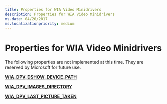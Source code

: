 ```yaml
---
title: Properties for WIA Video Minidrivers
description: Properties for WIA Video Minidrivers
ms.date: 04/20/2017
ms.localizationpriority: medium
---
```


# Properties for WIA Video Minidrivers





The following properties are not implemented at this time. They are reserved by Microsoft for future use.

[**WIA\_DPV\_DSHOW\_DEVICE\_PATH**](./wia-dpv-dshow-device-path.md)

[**WIA\_DPV\_IMAGES\_DIRECTORY**](./wia-dpv-images-directory.md)

[**WIA\_DPV\_LAST\_PICTURE\_TAKEN**](./wia-dpv-last-picture-taken.md)

 


